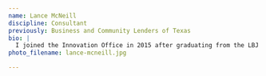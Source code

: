 ```yaml
---
name: Lance McNeill
discipline: Consultant
previously: Business and Community Lenders of Texas
bio: |
  I joined the Innovation Office in 2015 after graduating from the LBJ School of Public Affairs. I'm passionate about building bridges between government and the community.
photo_filename: lance-mcneill.jpg

---
```

